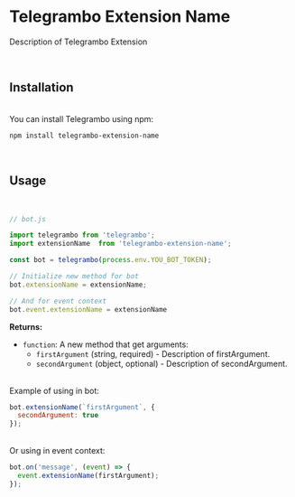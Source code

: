 # Telegrambo Extension Name

Description of Telegrambo Extension

<br>

## Installation

<br>You can install Telegrambo using npm:

```
npm install telegrambo-extension-name
```
<br>

## Usage
<br>

```js
// bot.js

import telegrambo from 'telegrambo';
import extensionName  from 'telegrambo-extension-name';

const bot = telegrambo(process.env.YOU_BOT_TOKEN);

// Initialize new method for bot
bot.extensionName = extensionName;

// And for event context
bot.event.extensionName = extensionName
```

**Returns:**

- `function`: A new method that get arguments:
  - `firstArgument` (string, required) - Description of firstArgument.
  - `secondArgument` (object, optional) - Description of secondArgument.

<br>Example of using in bot:

```js
bot.extensionName(`firstArgument`, {
  secondArgument: true
});
```

<br>Or using in event context:

```js
bot.on('message', (event) => {
  event.extensionName(firstArgument);
});
```